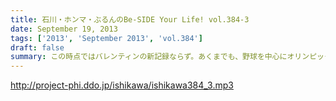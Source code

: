 ```yaml
---
title: 石川・ホンマ・ぶるんのBe-SIDE Your Life! vol.384-3
date: September 19, 2013
tags: ['2013', 'September 2013', 'vol.384']
draft: false
summary: この時点ではバレンティンの新記録ならず。あくまでも、野球を中心にオリンピックも語るお二方なのであった。あれ！？！？ホンマさんは！？！？NAMAE
---
```


http://project-phi.ddo.jp/ishikawa/ishikawa384_3.mp3
